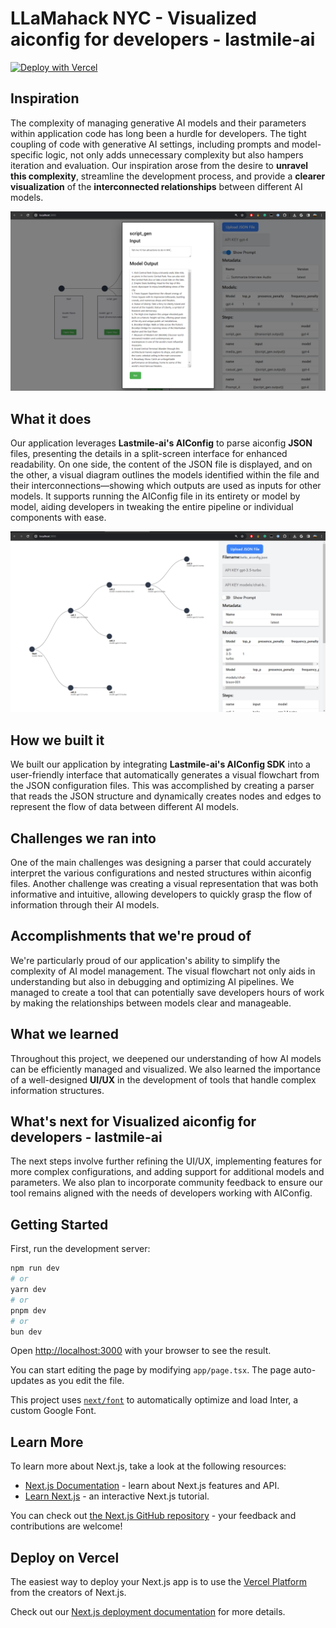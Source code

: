 

# LLaMahack NYC - Visualized aiconfig for developers - lastmile-ai

[![Deploy with Vercel](https://vercel.com/button)](https://vercel.com/new/clone?repository-url=https://github.com/echo-cool/aiconfig-diagram-demo-app)


## Inspiration
The complexity of managing generative AI models and their parameters within application code has long been a hurdle for developers. The tight coupling of code with generative AI settings, including prompts and model-specific logic, not only adds unnecessary complexity but also hampers iteration and evaluation. Our inspiration arose from the desire to **unravel this complexity**, streamline the development process, and provide a **clearer visualization** of the **interconnected relationships** between different AI models.

![image](img/img1.png)

## What it does
Our application leverages **Lastmile-ai's AIConfig** to parse aiconfig **JSON** files, presenting the details in a split-screen interface for enhanced readability. On one side, the content of the JSON file is displayed, and on the other, a visual diagram outlines the models identified within the file and their interconnections—showing which outputs are used as inputs for other models. It supports running the AIConfig file in its entirety or model by model, aiding developers in tweaking the entire pipeline or individual components with ease.

![image](img/img2.png)

## How we built it
We built our application by integrating **Lastmile-ai's AIConfig SDK** into a user-friendly interface that automatically generates a visual flowchart from the JSON configuration files. This was accomplished by creating a parser that reads the JSON structure and dynamically creates nodes and edges to represent the flow of data between different AI models.

## Challenges we ran into
One of the main challenges was designing a parser that could accurately interpret the various configurations and nested structures within aiconfig files. Another challenge was creating a visual representation that was both informative and intuitive, allowing developers to quickly grasp the flow of information through their AI models.

## Accomplishments that we're proud of
We're particularly proud of our application's ability to simplify the complexity of AI model management. The visual flowchart not only aids in understanding but also in debugging and optimizing AI pipelines. We managed to create a tool that can potentially save developers hours of work by making the relationships between models clear and manageable.

## What we learned
Throughout this project, we deepened our understanding of how AI models can be efficiently managed and visualized. We also learned the importance of a well-designed **UI/UX** in the development of tools that handle complex information structures.

## What's next for Visualized aiconfig for developers - lastmile-ai
The next steps involve further refining the UI/UX, implementing features for more complex configurations, and adding support for additional models and parameters. We also plan to incorporate community feedback to ensure our tool remains aligned with the needs of developers working with AIConfig.



## Getting Started

First, run the development server:

```bash
npm run dev
# or
yarn dev
# or
pnpm dev
# or
bun dev
```

Open [http://localhost:3000](http://localhost:3000) with your browser to see the result.

You can start editing the page by modifying `app/page.tsx`. The page auto-updates as you edit the file.

This project uses [`next/font`](https://nextjs.org/docs/basic-features/font-optimization) to automatically optimize and load Inter, a custom Google Font.

## Learn More

To learn more about Next.js, take a look at the following resources:

- [Next.js Documentation](https://nextjs.org/docs) - learn about Next.js features and API.
- [Learn Next.js](https://nextjs.org/learn) - an interactive Next.js tutorial.

You can check out [the Next.js GitHub repository](https://github.com/vercel/next.js/) - your feedback and contributions are welcome!

## Deploy on Vercel

The easiest way to deploy your Next.js app is to use the [Vercel Platform](https://vercel.com/new?utm_medium=default-template&filter=next.js&utm_source=create-next-app&utm_campaign=create-next-app-readme) from the creators of Next.js.

Check out our [Next.js deployment documentation](https://nextjs.org/docs/deployment) for more details.

